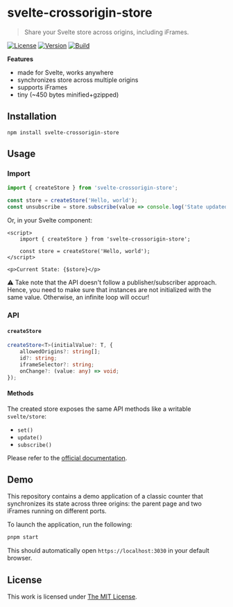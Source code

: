 # svelte-crossorigin-store

> Share your Svelte store across origins, including iFrames.

[![License](https://img.shields.io/github/license/idleberg/svelte-crossorigin-store?color=blue&style=for-the-badge)](https://github.com/idleberg/svelte-crossorigin-store/blob/main/LICENSE)
[![Version](https://img.shields.io/npm/v/svelte-crossorigin-store?style=for-the-badge)](https://www.npmjs.org/package/svelte-crossorigin-store)
[![Build](https://img.shields.io/github/actions/workflow/status/idleberg/svelte-crossorigin-store/test.yml?style=for-the-badge)](https://github.com/idleberg/svelte-crossorigin-store/actions)

**Features**

- made for Svelte, works anywhere
- synchronizes store across multiple origins
- supports iFrames
- tiny (~450 bytes minified+gzipped)

## Installation

`npm install svelte-crossorigin-store`

## Usage

### Import

```ts
import { createStore } from 'svelte-crossorigin-store';

const store = createStore('Hello, world');
const unsubscribe = store.subscribe(value => console.log('State updated:', value));
```

Or, in your Svelte component:

```svelte
<script>
	import { createStore } from 'svelte-crossorigin-store';

	const store = createStore('Hello, world');
</script>

<p>Current State: {$store}</p>
```

:warning: Take note that the API doesn't follow a publisher/subscriber approach. Hence, you need to make sure that instances are not initialized with the same value. Otherwise, an infinite loop will occur!

### API

#### `createStore`

```ts
createStore<T>(initialValue?: T, {
	allowedOrigins?: string[];
	id?: string;
	iframeSelector?: string;
	onChange?: (value: any) => void;
});
```

#### Methods

The created store exposes the same API methods like a writable `svelte/store`:

- `set()`
- `update()`
- `subscribe()`

Please refer to the [official documentation](https://svelte.dev/docs/svelte-store#writable).

## Demo

This repository contains a demo application of a classic counter that synchronizes its state across three origins: the parent page and two iFrames running on different ports.

To launch the application, run the following:

```sh
pnpm start
```

This should automatically open `https://localhost:3030` in your default browser.

## License

This work is licensed under [The MIT License](LICENSE).
